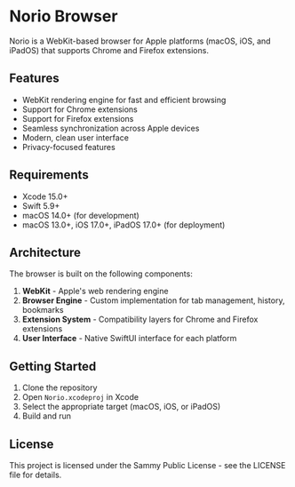 # Norio Browser

Norio is a WebKit-based browser for Apple platforms (macOS, iOS, and iPadOS) that supports Chrome and Firefox extensions.

## Features

- WebKit rendering engine for fast and efficient browsing
- Support for Chrome extensions
- Support for Firefox extensions
- Seamless synchronization across Apple devices
- Modern, clean user interface
- Privacy-focused features

## Requirements

- Xcode 15.0+
- Swift 5.9+
- macOS 14.0+ (for development)
- macOS 13.0+, iOS 17.0+, iPadOS 17.0+ (for deployment)

## Architecture

The browser is built on the following components:

1. **WebKit** - Apple's web rendering engine
2. **Browser Engine** - Custom implementation for tab management, history, bookmarks
3. **Extension System** - Compatibility layers for Chrome and Firefox extensions
4. **User Interface** - Native SwiftUI interface for each platform

## Getting Started

1. Clone the repository
2. Open `Norio.xcodeproj` in Xcode
3. Select the appropriate target (macOS, iOS, or iPadOS)
4. Build and run

## License

This project is licensed under the Sammy Public License - see the LICENSE file for details. 
